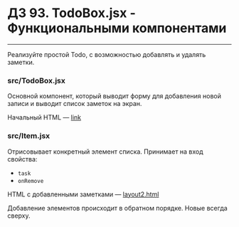 # ДЗ 93. TodoBox.jsx - Функциональными компонентами

<hr>

Реализуйте простой Todo, с возможностью добавлять и удалять заметки.

<h3>src/TodoBox.jsx</h3>

Основной компонент, который выводит форму для добавления новой записи и выводит список заметок на экран.

Начальный HTML — <a href="https://github.com/junjun-it-courses/react-hw/blob/master/task-11/layout.html">link</a>

<h3>src/Item.jsx</h3>

Отрисовывает конкретный элемент списка. Принимает на вход свойства:

* ```task```
* ```onRemove```

HTML с добавленными
заметками — <a href="https://github.com/junjun-it-courses/react-hw/blob/master/task-11/layout2.html">layout2.html</a>

Добавление элементов происходит в обратном порядке. Новые всегда сверху.